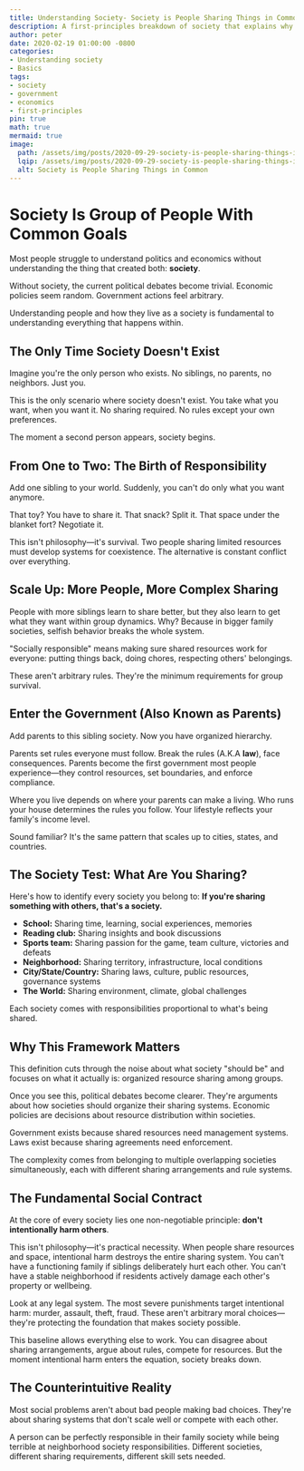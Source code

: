 ```yaml
---
title: Understanding Society- Society is People Sharing Things in Common 
description: A first-principles breakdown of society that explains why politics and economics exist in a society.
author: peter
date: 2020-02-19 01:00:00 -0800
categories:
- Understanding society
- Basics
tags:
- society
- government
- economics
- first-principles
pin: true
math: true
mermaid: true
image:
  path: /assets/img/posts/2020-09-29-society-is-people-sharing-things-in-common.png
  lqip: /assets/img/posts/2020-09-29-society-is-people-sharing-things-in-common.png
  alt: Society is People Sharing Things in Common
---
```


# Society Is Group of People With Common Goals
Most people struggle to understand politics and economics without understanding the thing that created both: **society**.

Without society, the current political debates become trivial. Economic policies seem random. Government actions feel arbitrary.

Understanding people and how they live as a society is fundamental to understanding everything that happens within.

## The Only Time Society Doesn't Exist

Imagine you're the only person who exists. No siblings, no parents, no neighbors. Just you.

This is the only scenario where society doesn't exist. You take what you want, when you want it. No sharing required. No rules except your own preferences.

The moment a second person appears, society begins.

## From One to Two: The Birth of Responsibility

Add one sibling to your world. Suddenly, you can't do only what you want anymore.

That toy? You have to share it. That snack? Split it. That space under the blanket fort? Negotiate it.

This isn't philosophy—it's survival. Two people sharing limited resources must develop systems for coexistence. The alternative is constant conflict over everything.

## Scale Up: More People, More Complex Sharing

People with more siblings learn to share better, but they also learn to get what they want within group dynamics. Why? Because in bigger family societies, selfish behavior breaks the whole system.

"Socially responsible" means making sure shared resources work for everyone: putting things back, doing chores, respecting others' belongings.

These aren't arbitrary rules. They're the minimum requirements for group survival.

## Enter the Government (Also Known as Parents)

Add parents to this sibling society. Now you have organized hierarchy.

Parents set rules everyone must follow. Break the rules (A.K.A **law**), face consequences. Parents become the first government most people experience—they control resources, set boundaries, and enforce compliance.

Where you live depends on where your parents can make a living. Who runs your house determines the rules you follow. Your lifestyle reflects your family's income level.

Sound familiar? It's the same pattern that scales up to cities, states, and countries.

## The Society Test: What Are You Sharing?

Here's how to identify every society you belong to: **If you're sharing something with others, that's a society.**

- **School:** Sharing time, learning, social experiences, memories
- **Reading club:** Sharing insights and book discussions  
- **Sports team:** Sharing passion for the game, team culture, victories and defeats
- **Neighborhood:** Sharing territory, infrastructure, local conditions
- **City/State/Country:** Sharing laws, culture, public resources, governance systems
- **The World:** Sharing environment, climate, global challenges

Each society comes with responsibilities proportional to what's being shared.

## Why This Framework Matters

This definition cuts through the noise about what society "should be" and focuses on what it actually is: organized resource sharing among groups.

Once you see this, political debates become clearer. They're arguments about how societies should organize their sharing systems. Economic policies are decisions about resource distribution within societies.

Government exists because shared resources need management systems. Laws exist because sharing agreements need enforcement.

The complexity comes from belonging to multiple overlapping societies simultaneously, each with different sharing arrangements and rule systems.

## The Fundamental Social Contract

At the core of every society lies one non-negotiable principle: **don't intentionally harm others**.

This isn't philosophy—it's practical necessity. When people share resources and space, intentional harm destroys the entire sharing system. You can't have a functioning family if siblings deliberately hurt each other. You can't have a stable neighborhood if residents actively damage each other's property or wellbeing.

Look at any legal system. The most severe punishments target intentional harm: murder, assault, theft, fraud. These aren't arbitrary moral choices—they're protecting the foundation that makes society possible.

This baseline allows everything else to work. You can disagree about sharing arrangements, argue about rules, compete for resources. But the moment intentional harm enters the equation, society breaks down.

## The Counterintuitive Reality

Most social problems aren't about bad people making bad choices. They're about sharing systems that don't scale well or compete with each other.

A person can be perfectly responsible in their family society while being terrible at neighborhood society responsibilities. Different societies, different sharing requirements, different skill sets needed.
